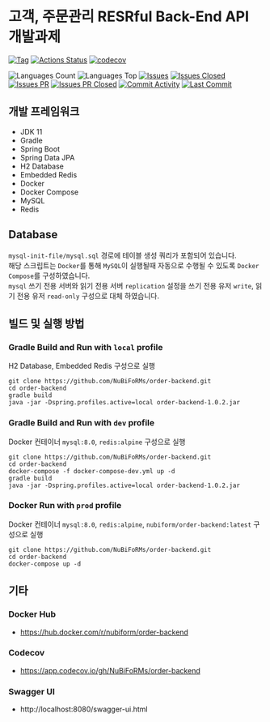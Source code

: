 # 고객, 주문관리 RESRful Back-End API 개발과제

[![Tag](https://img.shields.io/github/v/tag/nubiforms/order-backend)](https://github.com/NuBiFoRMs/order-backend/releases)
[![Actions Status](https://github.com/NuBiFoRMs/order-backend/workflows/build/badge.svg)](https://github.com/NuBiFoRMs/order-backend/actions)
[![codecov](https://codecov.io/gh/NuBiFoRMs/order-backend/branch/develop/graph/badge.svg?token=CUPAW61JYO)](https://codecov.io/gh/NuBiFoRMs/order-backend)

![Languages Count](https://img.shields.io/github/languages/count/nubiforms/order-backend)
![Languages Top](https://img.shields.io/github/languages/top/nubiforms/order-backend)
[![Issues](https://img.shields.io/github/issues/nubiforms/order-backend)](https://github.com/NuBiFoRMs/order-backend/issues)
[![Issues Closed](https://img.shields.io/github/issues-closed/nubiforms/order-backend)](https://github.com/NuBiFoRMs/order-backend/issues?q=is%3Aissue+is%3Aclosed)
[![Issues PR](https://img.shields.io/github/issues-pr/nubiforms/order-backend)](https://github.com/NuBiFoRMs/order-backend/pulls)
[![Issues PR Closed](https://img.shields.io/github/issues-pr-closed/nubiforms/order-backend)](https://github.com/NuBiFoRMs/order-backend/pulls?q=is%3Apr+is%3Aclosed)
[![Commit Activity](https://img.shields.io/github/commit-activity/w/nubiforms/order-backend)](https://github.com/NuBiFoRMs/order-backend/commits)
[![Last Commit](https://img.shields.io/github/last-commit/nubiforms/order-backend)](https://github.com/NuBiFoRMs/order-backend/commits)

## 개발 프레임워크

* JDK 11
* Gradle
* Spring Boot
* Spring Data JPA
* H2 Database
* Embedded Redis
* Docker
* Docker Compose
* MySQL
* Redis

## Database

`mysql-init-file/mysql.sql` 경로에 테이블 생성 쿼리가 포함되어 있습니다.  
해당 스크립트는 `Docker`를 통해 `MySQL`이 실행될때 자동으로 수행될 수 있도록 `Docker Compose`를 구성하였습니다.  
`mysql` 쓰기 전용 서버와 읽기 전용 서버 `replication` 설정을 쓰기 전용 유저 `write`, 읽기 전용 유저 `read-only` 구성으로 대체 하였습니다.

## 빌드 및 실행 방법

### Gradle Build and Run with `local` profile

H2 Database, Embedded Redis 구성으로 실행

```
git clone https://github.com/NuBiFoRMs/order-backend.git
cd order-backend
gradle build
java -jar -Dspring.profiles.active=local order-backend-1.0.2.jar
```

### Gradle Build and Run with `dev` profile

Docker 컨테이너 `mysql:8.0`, `redis:alpine` 구성으로 실행

```
git clone https://github.com/NuBiFoRMs/order-backend.git
cd order-backend
docker-compose -f docker-compose-dev.yml up -d
gradle build
java -jar -Dspring.profiles.active=local order-backend-1.0.2.jar
```

### Docker Run with `prod` profile

Docker 컨테이너 `mysql:8.0`, `redis:alpine`, `nubiform/order-backend:latest` 구성으로 실행

```
git clone https://github.com/NuBiFoRMs/order-backend.git
cd order-backend
docker-compose up -d
```

## 기타

### Docker Hub

* https://hub.docker.com/r/nubiform/order-backend

### Codecov

* https://app.codecov.io/gh/NuBiFoRMs/order-backend

### Swagger UI

* http://localhost:8080/swagger-ui.html